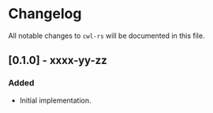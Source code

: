 # Changelog

All notable changes to `cwl-rs` will be documented in this file.

## [0.1.0] - xxxx-yy-zz
### Added
- Initial implementation.
